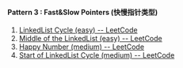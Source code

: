 #### Pattern 3 : Fast&Slow Pointers (快慢指针类型)
1. [LinkedList Cycle (easy) -- LeetCode](https://leetcode.com/problems/linked-list-cycle/)
2. [Middle of the LinkedList (easy) -- LeetCode](https://leetcode.com/problems/middle-of-the-linked-list/)
3. [Happy Number (medium) -- LeetCode](https://leetcode.com/problems/happy-number/)
4. [Start of LinkedList Cycle (medium) -- LeetCode](https://leetcode.com/problems/linked-list-cycle-ii/)
 
